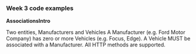 ### Week 3 code examples

**AssociationsIntro**

Two entities, Manufacturers and Vehicles
A Manufacturer (e.g. Ford Motor Company) has zero or more Vehicles (e.g. Focus, Edge).
A Vehicle MUST be associated with a Manufacturer.
All HTTP methods are supported.
